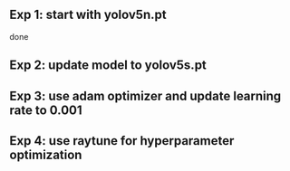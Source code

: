 ## Exp 1: start with yolov5n.pt
done

## Exp 2: update model to yolov5s.pt

## Exp 3: use adam optimizer and update learning rate  to 0.001

## Exp 4: use raytune for hyperparameter optimization